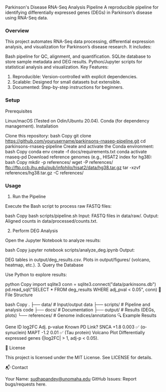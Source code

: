 Parkinson's Disease RNA-Seq Analysis Pipeline
A reproducible pipeline for identifying differentially expressed genes (DEGs) in Parkinson’s disease using RNA-Seq data.

### Overview

This project automates RNA-Seq data processing, differential expression analysis, and visualization for Parkinson’s disease research. It includes:

Bash pipeline for QC, alignment, and quantification.
SQLite database to store sample metadata and DEG results.
Python/Jupyter scripts for statistical analysis and visualization.
Key Features:
1. Reproducible: Version-controlled with explicit dependencies.
2. Scalable: Designed for small datasets but extensible.
3. Documented: Step-by-step instructions for beginners.

### Setup

Prerequisites

Linux/macOS (Tested on Odin/Ubuntu 20.04).
Conda (for dependency management).
Installation

Clone this repository:
bash
Copy
git clone https://github.com/yourusername/parkinsons-rnaseq-pipeline.git
cd parkinsons-rnaseq-pipeline
Create and activate the Conda environment:
bash
Copy
conda env create -f docs/requirements.txt
conda activate rnaseq-pd
Download reference genomes (e.g., HISAT2 index for hg38):
bash
Copy
mkdir -p references/
wget -P references/ ftp://ftp.ccb.jhu.edu/pub/infphilo/hisat2/data/hg38.tar.gz
tar -xzvf references/hg38.tar.gz -C references/

### Usage

1. Run the Pipeline

Execute the Bash script to process raw FASTQ files:

bash
Copy
bash scripts/pipeline.sh
Input: FASTQ files in data/raw/.
Output: Aligned counts in data/processed/counts.txt.

2. Perform DEG Analysis

Open the Jupyter Notebook to analyze results:

bash
Copy
jupyter notebook scripts/analyze_deg.ipynb
Output:

DEG tables in output/deg_results.csv.
Plots in output/figures/ (volcano, heatmap, etc.).
3. Query the Database

Use Python to explore results:

python
Copy
import sqlite3
conn = sqlite3.connect("data/parkinsons.db")
pd.read_sql("SELECT * FROM deg_results WHERE adj_pval < 0.05", conn)
📂 File Structure

bash
Copy
.
├── data/               # Input/output data
├── scripts/           # Pipeline and analysis code
├── docs/              # Documentation
├── output/            # Results (DEGs, plots)
└── references/        # Genome indices/annotations
🔍 Example Results

Gene ID	log2FC	Adj. p-value	Known PD Link?
SNCA	+1.8	0.003	✅ (α-synuclein)
MAPT	-1.2	0.01	✅ (Tau protein)
Volcano Plot Differentially expressed genes (|log2FC| > 1, adj-p < 0.05).

📜 License

This project is licensed under the MIT License. See LICENSE for details.

📬 Contact

Your Name: sudhapandey@unomaha.edu
GitHub Issues: Report bugs/requests here.